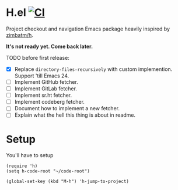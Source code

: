 # H.el  [![CI](https://github.com/NinjaTrappeur/h.el/actions/workflows/test.yml/badge.svg)](https://github.com/NinjaTrappeur/h.el/actions/workflows/test.yml)
Project checkout and navigation Emacs package heavily inspired by [zimbatm/h](https://github.com/zimbatm/h).

**It's not ready yet. Come back later.**

TODO before first release:

- [x] Replace `directory-files-recursively` with custom implemention. Support 'till Emacs 24.
- [ ] Implement GitHub fetcher.
- [ ] Implement GitLab fetcher.
- [ ] Implement sr.ht fetcher.
- [ ] Implement codeberg fetcher.
- [ ] Document how to implement a new fetcher.
- [ ] Explain what the hell this thing is about in readme.

# Setup

You'll have to setup

```elisp
(require 'h)
(setq h-code-root "~/code-root")
```

```elisp
(global-set-key (kbd "M-h") 'h-jump-to-project)
```
